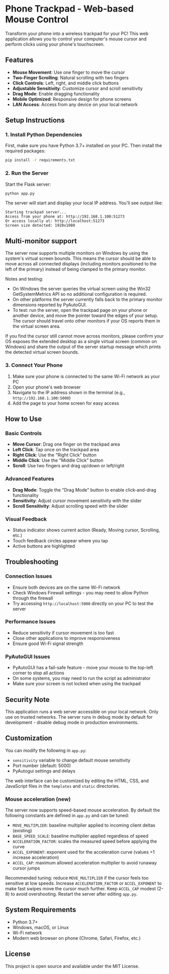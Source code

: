 # Phone Trackpad - Web-based Mouse Control

Transform your phone into a wireless trackpad for your PC! This web application allows you to control your computer's mouse cursor and perform clicks using your phone's touchscreen.

## Features

- **Mouse Movement**: Use one finger to move the cursor
- **Two-Finger Scrolling**: Natural scrolling with two fingers
- **Click Controls**: Left, right, and middle click buttons
- **Adjustable Sensitivity**: Customize cursor and scroll sensitivity
- **Drag Mode**: Enable dragging functionality
- **Mobile Optimized**: Responsive design for phone screens
- **LAN Access**: Access from any device on your local network

## Setup Instructions

### 1. Install Python Dependencies

First, make sure you have Python 3.7+ installed on your PC. Then install the required packages:

```bash
pip install -r requirements.txt
```

### 2. Run the Server

Start the Flask server:

```bash
python app.py
```

The server will start and display your local IP address. You'll see output like:

```
Starting trackpad server...
Access from your phone at: http://192.168.1.100:51273
Or access locally at: http://localhost:51273
Screen size detected: 1920x1080
```

## Multi-monitor support

The server now supports multiple monitors on Windows by using the system's virtual
screen bounds. This means the cursor should be able to move across all connected
displays (including monitors positioned to the left of the primary) instead of
being clamped to the primary monitor.

Notes and testing:
- On Windows the server queries the virtual screen using the Win32
	GetSystemMetrics API so no additional configuration is required.
- On other platforms the server currently falls back to the primary monitor
	dimensions reported by PyAutoGUI.
- To test: run the server, open the trackpad page on your phone or another
	device, and move the pointer toward the edges of your setup. The cursor
	should travel onto other monitors if your OS reports them in the virtual
	screen area.

If you find the cursor still cannot move across monitors, please confirm your
OS exposes the extended desktop as a single virtual screen (common on Windows)
and share the output of the server startup message which prints the detected
virtual screen bounds.

### 3. Connect Your Phone

1. Make sure your phone is connected to the same Wi-Fi network as your PC
2. Open your phone's web browser
3. Navigate to the IP address shown in the terminal (e.g., `http://192.168.1.100:5000`)
4. Add the page to your home screen for easy access

## How to Use

### Basic Controls
- **Move Cursor**: Drag one finger on the trackpad area
- **Left Click**: Tap once on the trackpad area
- **Right Click**: Use the "Right Click" button
- **Middle Click**: Use the "Middle Click" button
- **Scroll**: Use two fingers and drag up/down or left/right

### Advanced Features
- **Drag Mode**: Toggle the "Drag Mode" button to enable click-and-drag functionality
- **Sensitivity**: Adjust cursor movement sensitivity with the slider
- **Scroll Sensitivity**: Adjust scrolling speed with the slider

### Visual Feedback
- Status indicator shows current action (Ready, Moving cursor, Scrolling, etc.)
- Touch feedback circles appear where you tap
- Active buttons are highlighted

## Troubleshooting

### Connection Issues
- Ensure both devices are on the same Wi-Fi network
- Check Windows Firewall settings - you may need to allow Python through the firewall
- Try accessing `http://localhost:5000` directly on your PC to test the server

### Performance Issues
- Reduce sensitivity if cursor movement is too fast
- Close other applications to improve responsiveness
- Ensure good Wi-Fi signal strength

### PyAutoGUI Issues
- PyAutoGUI has a fail-safe feature - move your mouse to the top-left corner to stop all actions
- On some systems, you may need to run the script as administrator
- Make sure your screen is not locked when using the trackpad

## Security Note

This application runs a web server accessible on your local network. Only use on trusted networks. The server runs in debug mode by default for development - disable debug mode in production environments.

## Customization

You can modify the following in `app.py`:
- `sensitivity` variable to change default mouse sensitivity
- Port number (default: 5000)
- PyAutogui settings and delays

The web interface can be customized by editing the HTML, CSS, and JavaScript files in the `templates` and `static` directories.

### Mouse acceleration (new)

The server now supports speed-based mouse acceleration. By default the following constants are defined in `app.py` and can be tuned:

- `MOVE_MULTIPLIER`: baseline multiplier applied to incoming client deltas (existing)
- `BASE_SPEED_SCALE`: baseline multiplier applied regardless of speed
- `ACCELERATION_FACTOR`: scales the measured speed before applying the curve
- `ACCEL_EXPONENT`: exponent used for the acceleration curve (values >1 increase acceleration)
- `ACCEL_CAP`: maximum allowed acceleration multiplier to avoid runaway cursor jumps

Recommended tuning: reduce `MOVE_MULTIPLIER` if the cursor feels too sensitive at low speeds. Increase `ACCELERATION_FACTOR` or `ACCEL_EXPONENT` to make fast swipes move the cursor much further. Keep `ACCEL_CAP` modest (2-8) to avoid overshooting. Restart the server after editing `app.py`.

## System Requirements

- Python 3.7+
- Windows, macOS, or Linux
- Wi-Fi network
- Modern web browser on phone (Chrome, Safari, Firefox, etc.)

## License

This project is open source and available under the MIT License.